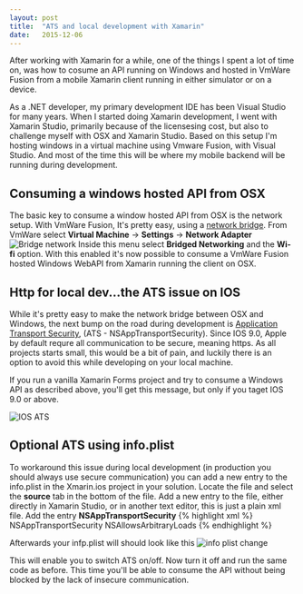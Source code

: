```yaml
---
layout: post
title:  "ATS and local development with Xamarin"
date:   2015-12-06
---
```


<p class="intro">
<span class="dropcap">A</span>fter working with Xamarin for a while, one of the things I spent a lot of time on, was how to cosume an API running on Windows and hosted in VmWare Fusion from
a mobile Xamarin client running in either simulator or on a device.
</p>

As a .NET developer, my primary development IDE has been Visual Studio for many years. When I started doing Xamarin development, I went with 
Xamarin Studio, primarily because of the licensesing cost, but also to challenge myself with OSX and Xamarin Studio.
Based on this setup I'm hosting windows in a virtual machine using Vmware Fusion, with Visual Studio. And most of the time this will be where my mobile backend will be running during development.

## Consuming a windows hosted API from OSX
The basic key to consume a window hosted API from OSX is the network setup. With VmWare Fusion, It's pretty easy, using a <a href="https://en.wikipedia.org/wiki/Bridging_(networking)"> network bridge</a>.
From VmWare select __Virtual Machine__ -> __Settings__ -> __Network Adapter__
<img src="{{ '/assets/img/bridgenetwork.png' | prepend: site.baseurl }}" alt="Bridge network"> 
Inside this menu select __Bridged Networking__ and the __Wi-fi__ option. With this enabled it's now possible to consume a VmWare Fusion hosted Windows WebAPI from Xamarin running the client 	on OSX.

## Http for local dev...the ATS issue on IOS
While it's pretty easy to make the network bridge between OSX and Windows, the next bump on the road during development is <a href="https://developer.apple.com/library/prerelease/ios/documentation/General/Reference/InfoPlistKeyReference/Articles/CocoaKeys.html#//apple_ref/doc/uid/TP40009251-SW33">Application Transport Security</a>, (ATS - NSAppTransportSecurity).
Since IOS 9.0, Apple by default requre all communication to be secure, meaning https. As all projects starts small, this would be a bit of pain, and luckily there is an option to avoid this while developing on your local machine.

If you run a vanilla Xamarin Forms project and try to consume a Windows API as described above, you'll get this message,
but only if you taget IOS 9.0 or above.

<img src="{{ '/assets/img/iosATS.png' | prepend: site.baseurl }}" alt="IOS ATS"> 

## Optional ATS using info.plist
To workaround this issue during local development (in production you should always use secure communication) you can add a new entry to the info.plist
in the Xmarin.ios project in your solution.
Locate the file and select the __source__ tab in the bottom of the file. Add a new entry to the file, either directly in Xamarin Studio, or in another text editor, this is just a plain xml file.
Add the entry __NSAppTransportSecurity__
{% highlight xml %}
<key>NSAppTransportSecurity</key>
	<dict>
		<key>NSAllowsArbitraryLoads</key>
		<true/>
	</dict>
{% endhighlight %}

Afterwards your infp.plist will should look like this
<img src="{{ '/assets/img/infoplistchange.png' | prepend: site.baseurl }}" alt="info plist change"> 

This will enable you to switch ATS on/off. Now turn it off and run the same code as before. This time you'll be able to consume the API without being blocked by 
the lack of insecure communication.


